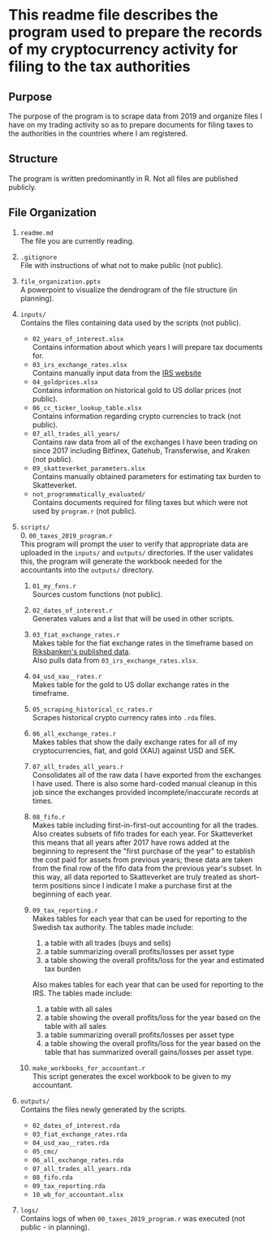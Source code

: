 # This readme file describes the program used to prepare the records of my cryptocurrency activity for filing to the tax authorities

## Purpose

The purpose of the program is to scrape data from 2019 and organize files I have on my trading activity so as to prepare documents for filing taxes to the authorities in the countries where I am registered.

## Structure

The program is written predominantly in R. Not all files are published publicly.

## File Organization

1. `readme.md`  
    The file you are currently reading.  
2. `.gitignore`  
    File with instructions of what not to make public (not public).  
3. `file_organization.pptx`  
    A powerpoint to visualize the dendrogram of the file structure (in planning).  
4. `inputs/`  
    Contains the files containing data used by the scripts (not public).  
    * `02_years_of_interest.xlsx`  
    Contains information about which years I will prepare tax documents for.  
    * `03_irs_exchange_rates.xlsx`  
    Contains manually input data from the [IRS website](https://www.irs.gov/individuals/international-taxpayers/yearly-average-currency-exchange-rates)  
    * `04_goldprices.xlsx`  
    Contains information on historical gold to US dollar prices (not public).  
    * `06_cc_ticker_lookup_table.xlsx`  
    Contains information regarding crypto currencies to track (not public).  
    * `07_all_trades_all_years/`  
    Contains raw data from all of the exchanges I have been trading on since 2017 including Bitfinex, Gatehub, Transferwise, and Kraken (not public).  
    * `09_skatteverket_parameters.xlsx`  
    Contains manually obtained parameters for estimating tax burden to Skatteverket.  
    * `not_programmatically_evaluated/`  
        Contains documents required for filing taxes but which were not used by `program.r` (not public).  
5. `scripts/`  
    0. `00_taxes_2019_program.r`  
    This program will prompt the user to verify that appropriate data are uploaded in the `inputs/` and `outputs/` directories. If the user validates this, the program will generate the workbook needed for the accountants into the `outputs/` directory.  
    1. `01_my_fxns.r`  
    Sources custom functions (not public).  
    2. `02_dates_of_interest.r`  
    Generates values and a list that will be used in other scripts.  
    3. `03_fiat_exchange_rates.r`  
    Makes table for the fiat exchange rates in the timeframe based on [Riksbanken's published data](https://www.riksbank.se/sv/).  
    Also pulls data from `03_irs_exchange_rates.xlsx`.  
    4. `04_usd_xau__rates.r`  
    Makes table for the gold to US dollar exchange rates in the timeframe.  
    5. `05_scraping_historical_cc_rates.r`  
    Scrapes historical crypto currency rates into `.rda` files.  
    6. `06_all_exchange_rates.r`  
    Makes tables that show the daily exchange rates for all of my cryptocurrencies, fiat, and gold (XAU) against USD and SEK.  
    7. `07_all_trades_all_years.r`  
    Consolidates all of the raw data I have exported from the exchanges I have used. There is also some hard-coded manual cleanup in this job since the exchanges provided incomplete/inaccurate records at times.  
    8. `08_fifo.r`  
    Makes table including first-in-first-out accounting for all the trades. Also creates subsets of fifo trades for each year. For Skatteverket this means that all years after 2017 have rows added at the beginning to represent the "first purchase of the year" to establish the cost paid for assets from previous years; these data are taken from the final row of the fifo data from the previous year's subset. In this way, all data reported to Skatteverket are truly treated as short-term positions since I indicate I make a purchase first at the beginning of each year.  
    9. `09_tax_reporting.r`  
    Makes tables for each year that can be used for reporting to the Swedish tax authority. The tables made include:  
        1. a table with all trades (buys and sells)  
        2. a table summarizing overall profits/losses per asset type  
        3. a table showing the overall profits/loss for the year and estimated tax burden  

        Also makes tables for each year that can be used for reporting to the IRS. The tables made include:  
        1. a table with all sales  
        2. a table showing the overall profits/loss for the year based on the table with all sales  
        3. a table summarizing overall profits/losses per asset type  
        4. a table showing the overall profits/loss for the year based on the table that has summarized overall gains/losses per asset type.
    10. `make_workbooks_for_accountant.r`  
    This script generates the excel workbook to be given to my accountant.  
6. `outputs/`  
    Contains the files newly generated by the scripts.  
    * `02_dates_of_interest.rda`  
    * `03_fiat_exchange_rates.rda`  
    * `04_usd_xau__rates.rda`  
    * `05_cmc/`  
    * `06_all_exchange_rates.rda`  
    * `07_all_trades_all_years.rda`  
    * `08_fifo.rda`  
    * `09_tax_reporting.rda`  
    * `10_wb_for_accountant.xlsx`  

7. `logs/`  
    Contains logs of when `00_taxes_2019_program.r` was executed (not public - in planning).  
